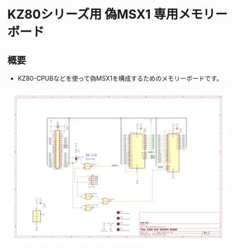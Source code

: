 # KZ80シリーズ用 偽MSX1 専用メモリーボード

## 概要

* KZ80-CPUBなどを使って偽MSX1を構成するためのメモリーボードです。

![回路図](image/KZ80-MSXMEM.jpg)